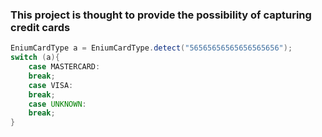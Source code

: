 ### This project is thought to provide the possibility of capturing credit cards

```java
EniumCardType a = EniumCardType.detect("56565656565656565656");
switch (a){
    case MASTERCARD:
	break;
    case VISA:
	break;
    case UNKNOWN:
	break;
}
```
